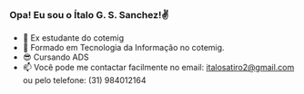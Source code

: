 ### Opa! Eu sou o Ítalo G. S. Sanchez!✌


- 🔭 Ex estudante do cotemig
- 🌱 Formado em Tecnologia da Informação no cotemig.
- 😎 Cursando ADS 
- 📫 Você pode me contactar facilmente no email: italosatiro2@gmail.com ou pelo telefone: (31) 984012164
